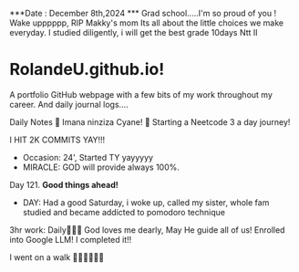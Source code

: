 ***Date : December 8th,2024 *** Grad school.....I'm so proud of you ! Wake upppppp, RIP Makky's mom Its all about the little choices we make everyday. I studied diligently, i will get the best grade
10days Ntt II
# RolandeU.github.io!

A portfolio GitHub webpage with a few bits of my work throughout my career. And daily journal logs....

Daily Notes
💚 Imana ninziza Cyane! 
💚 Starting a Neetcode 3 a day journey!

I HIT 2K COMMITS YAY!!!

- Occasion: 24', Started TY yayyyyy
- MIRACLE: GOD will provide always 100%.

Day 121. **Good things ahead!** 
- DAY: Had a good Saturday, i woke up, called my sister, whole fam studied and became addicted to pomodoro technique



3hr work: Daily💚💚💚
God loves me dearly, May He guide all of  us!
Enrolled into Google LLM! I completed it!!

I went on a walk 💚💚💚💚💚💚
